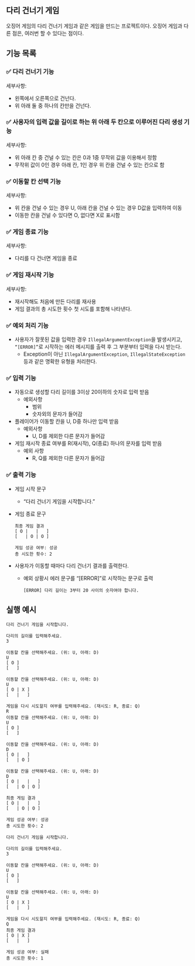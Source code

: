 ## 다리 건너기 게임

오징어 게임의 다리 건너기 게임과 같은 게임을 만드는 프로젝트이다. 오징어 게임과 다른 점은, 여러번 할 수 있다는 점이다.

## 기능 목록

### ✅ 다리 건너기 기능

세부사항:

- 왼쪽에서 오른쪽으로 건넌다.
- 위 아래 둘 중 하나의 칸만을 건넌다.

### ✅ 사용자의 입력 값을 길이로 하는 위 아래 두 칸으로 이루어진 다리 생성 기능

세부사항:

- 위 아래 칸 중 건널 수 있는 칸은 0과 1중 무작위 값을 이용해서 정함
- 무작위 값이 0인 경우 아래 칸, 1인 경우 위 칸을 건널 수 있는 칸으로 함

### ✅ 이동할 칸 선택 기능

세부사항:

- 위 칸을 건널 수 있는 경우 U, 아래 칸을 건널 수 있는 경우 D값을 입력하여 이동
- 이동한 칸을 건널 수 있다면 O, 없다면 X로 표시함

### ✅ 게임 종료 기능

세부사항:

- 다리를 다 건너면 게임을 종료

### ✅ 게임 재시작 기능

세부사항:

- 재시작해도 처음에 만든 다리를 재사용
- 게임 결과의 총 시도한 횟수 첫 시도를 포함해 나타낸다.

### ✅ 예외 처리 기능

- 사용자가 잘못된 값을 입력한 경우 `IllegalArgumentException`을 발생시키고, `“[ERROR]”`로 시작하는 에러 메시지를 출력 후 그 부분부터 입력을 다시 받는다.
    - Exception이 아닌 `IllegalArgumentException`, `IllegalStateException` 등과 같은 명확한 유형을 처리한다.

### ✅ 입력 기능

- 자동으로 생성할 다리 길이를 3이상 20이하의 숫자로 입력 받음
    - 예외사항
        - 범위
        - 숫자외의 문자가 들어감
- 플레이어가 이동할 칸을 U, D중 하나만 입력 받음
    - 예외사항
        - U, D를 제외한 다른 문자가 들어감
- 게임 재시작 종료 여부를 R(재시작), Q(종료) 하나의 문자를 입력 받음
    - 예외 사항
        - R, Q를 제외한 다른 문자가 들어감

### ✅ 출력 기능

- 게임 시작 문구
    - “다리 건너기 게임을 시작합니다.”
- 게임 종료 문구

    ```
    최종 게임 결과
    [ O |   |   ]
    [   | O | O ]
    
    게임 성공 여부: 성공
    총 시도한 횟수: 2
    ```

- 사용자가 이동할 때마다 다리 건너기 결과를 출력한다.
    - 예외 상황시 에러 문구를 “[ERROR]”로 시작하는 문구로 출력

      `[ERROR] 다리 길이는 3부터 20 사이의 숫자여야 합니다.`


## 실행 예시

```
다리 건너기 게임을 시작합니다.

다리의 길이를 입력해주세요.
3

이동할 칸을 선택해주세요. (위: U, 아래: D)
U
[ O ]
[   ]

이동할 칸을 선택해주세요. (위: U, 아래: D)
U
[ O | X ]
[   |   ]

게임을 다시 시도할지 여부를 입력해주세요. (재시도: R, 종료: Q)
R
이동할 칸을 선택해주세요. (위: U, 아래: D)
U
[ O ]
[   ]

이동할 칸을 선택해주세요. (위: U, 아래: D)
D
[ O |   ]
[   | O ]

이동할 칸을 선택해주세요. (위: U, 아래: D)
D
[ O |   |   ]
[   | O | O ]

최종 게임 결과
[ O |   |   ]
[   | O | O ]

게임 성공 여부: 성공
총 시도한 횟수: 2
```

```
다리 건너기 게임을 시작합니다.

다리의 길이를 입력해주세요.
3

이동할 칸을 선택해주세요. (위: U, 아래: D)
U
[ O ]
[   ]

이동할 칸을 선택해주세요. (위: U, 아래: D)
U
[ O | X ]
[   |   ]

게임을 다시 시도할지 여부를 입력해주세요. (재시도: R, 종료: Q)
Q
최종 게임 결과
[ O | X ]
[   |   ]

게임 성공 여부: 실패
총 시도한 횟수: 1
```